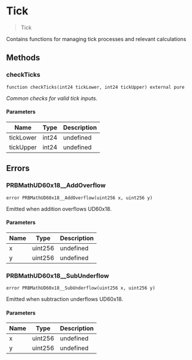 # Tick

> Tick

Contains functions for managing tick processes and relevant calculations

## Methods

### checkTicks

```solidity
function checkTicks(int24 tickLower, int24 tickUpper) external pure
```

_Common checks for valid tick inputs._

#### Parameters

| Name      | Type  | Description |
| --------- | ----- | ----------- |
| tickLower | int24 | undefined   |
| tickUpper | int24 | undefined   |

## Errors

### PRBMathUD60x18\_\_AddOverflow

```solidity
error PRBMathUD60x18__AddOverflow(uint256 x, uint256 y)
```

Emitted when addition overflows UD60x18.

#### Parameters

| Name | Type    | Description |
| ---- | ------- | ----------- |
| x    | uint256 | undefined   |
| y    | uint256 | undefined   |

### PRBMathUD60x18\_\_SubUnderflow

```solidity
error PRBMathUD60x18__SubUnderflow(uint256 x, uint256 y)
```

Emitted when subtraction underflows UD60x18.

#### Parameters

| Name | Type    | Description |
| ---- | ------- | ----------- |
| x    | uint256 | undefined   |
| y    | uint256 | undefined   |
